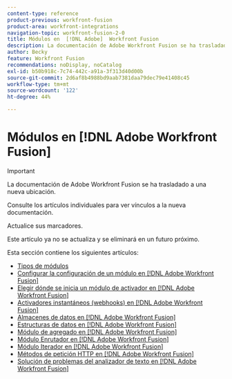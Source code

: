 ```yaml
---
content-type: reference
product-previous: workfront-fusion
product-area: workfront-integrations
navigation-topic: workfront-fusion-2-0
title: Módulos en  [!DNL Adobe]  Workfront Fusion
description: La documentación de Adobe Workfront Fusion se ha trasladado a una nueva ubicación. Este artículo ha quedado obsoleto, pero contiene un vínculo al nuevo artículo que cubre esta funcionalidad.
author: Becky
feature: Workfront Fusion
recommendations: noDisplay, noCatalog
exl-id: b50b918c-7c74-442c-a91a-3f313d40d00b
source-git-commit: 2d6af8b4988bd9aab7381daa79dec79e41408c45
workflow-type: tm+mt
source-wordcount: '122'
ht-degree: 44%

---
```


# Módulos en [!DNL Adobe Workfront Fusion]

>[!IMPORTANT]
>
>La documentación de Adobe Workfront Fusion se ha trasladado a una nueva ubicación.
>
>Consulte los artículos individuales para ver vínculos a la nueva documentación.
>
>Actualice sus marcadores.
>
>Este artículo ya no se actualiza y se eliminará en un futuro próximo.

Esta sección contiene los siguientes artículos:

* [Tipos de módulos](../../workfront-fusion/modules/module-types.md)
* [Configurar la configuración de un módulo en  [!DNL Adobe Workfront Fusion]](../../workfront-fusion/modules/configure-a-modules-settings.md)
* [Elegir dónde se inicia un módulo de activador en  [!DNL Adobe Workfront Fusion]](../../workfront-fusion/modules/choose-where-trigger-module-starts.md)
* [Activadores instantáneos (webhooks) en  [!DNL Adobe Workfront Fusion]](/help/quicksilver/workfront-fusion/webhooks/instant-triggers-webhooks.md)
* [Almacenes de datos en  [!DNL Adobe Workfront Fusion]](../../workfront-fusion/modules/data-stores.md)
* [Estructuras de datos en  [!DNL Adobe Workfront Fusion]](../../workfront-fusion/modules/data-structures.md)
* [Módulo de agregado en  [!DNL Adobe Workfront Fusion]](../../workfront-fusion/modules/aggregator-module.md)
* [Módulo Enrutador en  [!DNL Adobe Workfront Fusion]](../../workfront-fusion/modules/router-module.md)
* [Módulo Iterador en  [!DNL Adobe Workfront Fusion]](../../workfront-fusion/modules/iterator-module.md)
* [Métodos de petición HTTP en  [!DNL Adobe Workfront Fusion]](../../workfront-fusion/modules/http-request-methods.md)
* [Solución de problemas del analizador de texto en  [!DNL Adobe Workfront Fusion]](../../workfront-fusion/modules/text-parser-troubleshooting.md)
